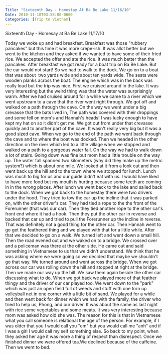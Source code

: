 ```yaml
---
Title: "Sixteenth Day - Homestay At Ba Be Lake 11/16/10"
Date: 2010-11-18T03:58:00-0600
Categories: [Trip to Vietnam]
---
```


Sixteenth Day - Homesay at Ba Be Lake 11/17/10  

Today we woke up and had breakfast. Breakfast was those "rubbery
pancakes" but this time it was more crepe-ish. It was allot better but
we went to the kitchen and they asked if we wanted to have some of their
fried rice. We accepted the offer and ate the rice. It was much better
than the pancakes. After breakfast we got ready for a boat trip on Ba Be
Lake. But the car would not start! So we had to walk to the dock. We go
on to a boat that was about  two yards wide and about ten yards wide.
The seats were wooden planks across the boat. The engine which was in
the back was really loud but the trip was nice. First we cruised around
in the lake. It was very interesting but the weird thing was that the
water was surprisingly warm. After we had cruised around for a while we
came to a river which we went upstream to a cave that the river went
right through. We got off and walked on a path through the cave. On the
way we went under a big crevasse that the bats lived in, The path was
covered with their droppings and some fell on mom's and Hannah's heads!
I was lucky enough to have kept my hat on so it didn't get me. We got
out from under that crevasse quickly and to another part of the cave. It
wasn't really very big but it was a good sized cave. When we go to the
end of the path we went back through the cave and to where the boat was
docked. Then we headed in the other direction on the river which led to
a little village when we stopped and walked on a path to a gorgeous
water fall. On the way we had to walk down a lot of stairs. Going down
was fine but mom had a little trouble on the way up. The water fall
spanned two kilometers (why did they make up the metric system?) which
is about one mile. We looked at it from a look out and then went back up
the hill and to the town where we stopped for lunch. Lunch was much to
big for us and our guide didn't eat with us. I would have liked to have
more food but my mouth is hurting because some teeth are coming in in
the wrong places. After lunch we went back to the lake and sailed back
to the dock. When we got back to the homestay there were two drivers
under the hood. They tried to tow the car up the incline that it was
parked on, with the other driver's car. They had tied a rope to the the
front of the Forerunner (that was our car). Then they tied another rope
to the other car's front end where it had a hook. Then they put the
other car in reverse and backed that car up and tried to pull the
Forerunner up the incline in reverse. That was definitely not a good
thing for the other car. Then Hannah went to go get the feathered thing
and we played with that for a little while. After that we decided to go
on a walk. We turned left and went down a small hill. Then the road
evened out and we waked on to a bridge. We crossed over and a policeman
was there at the other side. He came out and said something in
Vietnamese to us that we didn't understand. We think that he was asking
where we were going so we decided that maybe we shouldn't go that way.
We turned around and went across the bridge. When we got across our car
was rolling down the hill and stopped at right at the bridge. Then we
made our way up the hill .We saw them again beside the other car
discussing what to do. When we got back we played more of that feather
thingy and the driver of our car played too. We went down to the "park"
which was just an open field full of weeds and stuff with one torn up
volleyball net in one corner with a little bit of sand. We played for a
while and then went back for dinner which we had with the family, the
driver who tried to help us, Phong, and our driver. It was about the
same as last night with rice some vegetables and some meats. It was very
interesting because mom was asked how old she was. The reason for this
is that in Vietnamese what you call someone is relational the age of the
person. For example, if I was older that you I would call you "em" but
you would call me "anh" and if I was a girl I would call my self
something else. So back to my point, when they asked her age it was more
a thing of respect than disrespect. Once we finished dinner we were
offered tea.We declined because of the caffeine. Then we went to bed.
